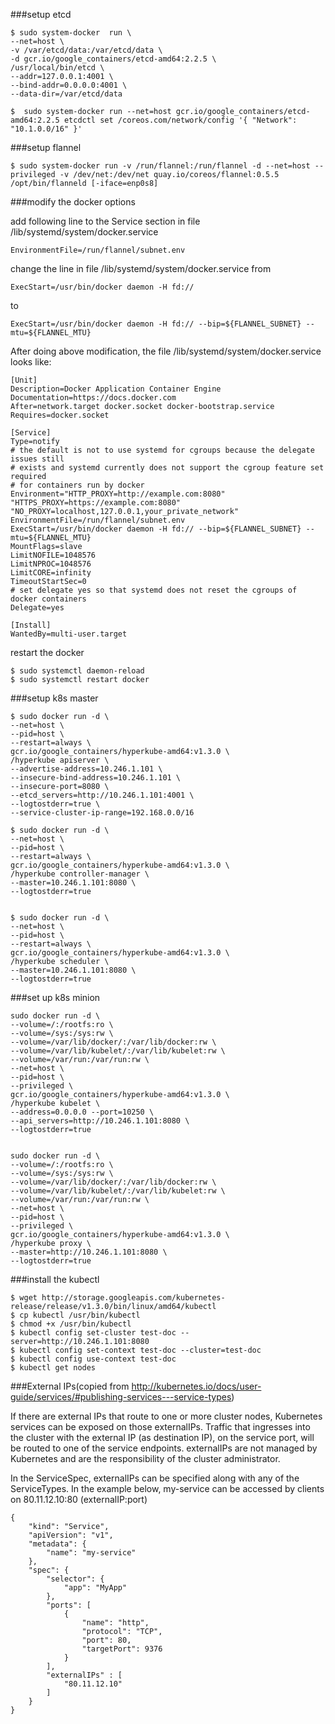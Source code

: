 ###setup etcd
```shell
$ sudo system-docker  run \
--net=host \
-v /var/etcd/data:/var/etcd/data \
-d gcr.io/google_containers/etcd-amd64:2.2.5 \
/usr/local/bin/etcd \
--addr=127.0.0.1:4001 \
--bind-addr=0.0.0.0:4001 \
--data-dir=/var/etcd/data

$  sudo system-docker run --net=host gcr.io/google_containers/etcd-amd64:2.2.5 etcdctl set /coreos.com/network/config '{ "Network": "10.1.0.0/16" }'

```
###setup flannel

```shell
$ sudo system-docker run -v /run/flannel:/run/flannel -d --net=host --privileged -v /dev/net:/dev/net quay.io/coreos/flannel:0.5.5 /opt/bin/flanneld [-iface=enp0s8]

```

###modify the docker options

add following line to the Service section in file /lib/systemd/system/docker.service

```
EnvironmentFile=/run/flannel/subnet.env
```

change the line in file /lib/systemd/system/docker.service from

```
ExecStart=/usr/bin/docker daemon -H fd://
```

to

```
ExecStart=/usr/bin/docker daemon -H fd:// --bip=${FLANNEL_SUBNET} --mtu=${FLANNEL_MTU}
```
After doing above modification, the file /lib/systemd/system/docker.service looks like:
```
[Unit]
Description=Docker Application Container Engine
Documentation=https://docs.docker.com
After=network.target docker.socket docker-bootstrap.service
Requires=docker.socket

[Service]
Type=notify
# the default is not to use systemd for cgroups because the delegate issues still
# exists and systemd currently does not support the cgroup feature set required
# for containers run by docker
Environment="HTTP_PROXY=http://example.com:8080" "HTTPS_PROXY=https://example.com:8080" "NO_PROXY=localhost,127.0.0.1,your_private_network"
EnvironmentFile=/run/flannel/subnet.env
ExecStart=/usr/bin/docker daemon -H fd:// --bip=${FLANNEL_SUBNET} --mtu=${FLANNEL_MTU}
MountFlags=slave
LimitNOFILE=1048576
LimitNPROC=1048576
LimitCORE=infinity
TimeoutStartSec=0
# set delegate yes so that systemd does not reset the cgroups of docker containers
Delegate=yes

[Install]
WantedBy=multi-user.target

```

restart the docker

```shell
$ sudo systemctl daemon-reload
$ sudo systemctl restart docker
```
###setup k8s master

```
$ sudo docker run -d \
--net=host \
--pid=host \
--restart=always \
gcr.io/google_containers/hyperkube-amd64:v1.3.0 \
/hyperkube apiserver \
--advertise-address=10.246.1.101 \
--insecure-bind-address=10.246.1.101 \
--insecure-port=8080 \
--etcd_servers=http://10.246.1.101:4001 \
--logtostderr=true \
--service-cluster-ip-range=192.168.0.0/16

$ sudo docker run -d \
--net=host \
--pid=host \
--restart=always \
gcr.io/google_containers/hyperkube-amd64:v1.3.0 \
/hyperkube controller-manager \
--master=10.246.1.101:8080 \
--logtostderr=true


$ sudo docker run -d \
--net=host \
--pid=host \
--restart=always \
gcr.io/google_containers/hyperkube-amd64:v1.3.0 \
/hyperkube scheduler \
--master=10.246.1.101:8080 \
--logtostderr=true
```
###set up k8s minion
```shell
sudo docker run -d \
--volume=/:/rootfs:ro \
--volume=/sys:/sys:rw \
--volume=/var/lib/docker/:/var/lib/docker:rw \
--volume=/var/lib/kubelet/:/var/lib/kubelet:rw \
--volume=/var/run:/var/run:rw \
--net=host \
--pid=host \
--privileged \
gcr.io/google_containers/hyperkube-amd64:v1.3.0 \
/hyperkube kubelet \
--address=0.0.0.0 --port=10250 \
--api_servers=http://10.246.1.101:8080 \
--logtostderr=true


sudo docker run -d \
--volume=/:/rootfs:ro \
--volume=/sys:/sys:rw \
--volume=/var/lib/docker/:/var/lib/docker:rw \
--volume=/var/lib/kubelet/:/var/lib/kubelet:rw \
--volume=/var/run:/var/run:rw \
--net=host \
--pid=host \
--privileged \
gcr.io/google_containers/hyperkube-amd64:v1.3.0 \
/hyperkube proxy \
--master=http://10.246.1.101:8080 \
--logtostderr=true
```

###install the kubectl

```shell
$ wget http://storage.googleapis.com/kubernetes-release/release/v1.3.0/bin/linux/amd64/kubectl
$ cp kubectl /usr/bin/kubectl  
$ chmod +x /usr/bin/kubectl
$ kubectl config set-cluster test-doc --server=http://10.246.1.101:8080
$ kubectl config set-context test-doc --cluster=test-doc
$ kubectl config use-context test-doc
$ kubectl get nodes
```

###External IPs(copied from http://kubernetes.io/docs/user-guide/services/#publishing-services---service-types)

If there are external IPs that route to one or more cluster nodes, Kubernetes services can be exposed on those externalIPs. Traffic that ingresses into the cluster with the external IP (as destination IP), on the service port, will be routed to one of the service endpoints. externalIPs are not managed by Kubernetes and are the responsibility of the cluster administrator.

In the ServiceSpec, externalIPs can be specified along with any of the ServiceTypes. In the example below, my-service can be accessed by clients on 80.11.12.10:80 (externalIP:port)
```shell
{
    "kind": "Service",
    "apiVersion": "v1",
    "metadata": {
        "name": "my-service"
    },
    "spec": {
        "selector": {
            "app": "MyApp"
        },
        "ports": [
            {
                "name": "http",
                "protocol": "TCP",
                "port": 80,
                "targetPort": 9376
            }
        ],
        "externalIPs" : [
            "80.11.12.10"
        ]
    }
}
```
